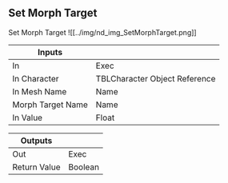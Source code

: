 ## Set Morph Target
Set Morph Target
![[../img/nd_img_SetMorphTarget.png]]

|Inputs||
|--|--|
| In | Exec |
| In Character | TBLCharacter Object Reference |
| In Mesh Name | Name |
| Morph Target Name | Name |
| In Value | Float |

|Outputs||
|--|--|
| Out | Exec |
| Return Value | Boolean |
